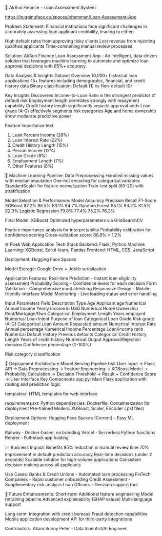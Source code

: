 🏦 AkSun Finance - Loan Assessment System

https://huggingface.co/spaces/chemman/Loan-Assessment-App

Problem Statement:
Financial institutions face significant challenges in accurately assessing loan applicant credibility, leading to either:

High default rates from approving risky clients
Lost revenue from rejecting qualified applicants
Time-consuming manual review processes

Solution:
AkSun Finance Loan Assessment App - An intelligent, data-driven solution that leverages machine learning to automate and optimize loan approval decisions with 85%+ accuracy.

Data Analysis & Insights
Dataset Overview
10,000+ historical loan applications
15+ features including demographic, financial, and credit history data
Binary classification: Default (1) vs Non-default (0)

Key Insights Discovered
Income-to-Loan Ratio is the strongest predictor of default risk
Employment length correlates strongly with repayment capability
Credit history length significantly impacts approval odds
Loan grade (A-G) effectively segments risk categories
Age and home ownership show moderate predictive power

Feature Importance
text
1. Loan Percent Income (28%)
2. Loan Interest Rate (22%)
3. Credit History Length (15%)
4. Person Income (12%)
5. Loan Grade (8%)
6. Employment Length (7%)
7. Other Features (8%)

🤖 Machine Learning Pipeline:
Data Preprocessing
Handled missing values with median imputation
One-hot encoding for categorical variables
StandardScaler for feature normalization
Train-test split (80-20) with stratification

Model Selection & Performance:
Model	Accuracy	Precision	Recall	F1-Score
XGBoost	87.2%	86.5%	83.1%	84.7%
Random Forest	85.1%	83.2%	81.5%	82.3%
Logistic Regression	79.8%	77.4%	75.2%	76.3%

Final Model: XGBoost
Optimized hyperparameters via GridSearchCV

Feature importance analysis for interpretability
Probability calibration for confidence scoring
Cross-validation score: 86.8% ± 1.2%

🌐 Flask Web Application
Tech Stack
Backend: Flask, Python
Machine Learning: XGBoost, Scikit-learn, Pandas
Frontend: HTML, CSS, JavaScript

Deployment: Hugging Face Spaces

Model Storage: Google Drive + Joblib serialization

Application Features:
Real-time Prediction - Instant loan eligibility assessment
Probability Scoring - Confidence levels for each decision
Form Validation - Comprehensive input checking
Responsive Design - Mobile-friendly interface
Model Monitoring - Live loading status and error handling

Input Parameters
Field	Description	Type
Age	Applicant age	Numerical
Annual Income	Yearly income in USD	Numerical
Home Ownership	Rent/Mortgage/Own	Categorical
Employment Length	Years employed	Numerical
Loan Intent	Purpose of loan	Categorical
Loan Grade	Risk grade (A-G)	Categorical
Loan Amount	Requested amount	Numerical
Interest Rate	Annual percentage	Numerical
Income Percentage	Loan/Income ratio	Numerical
Default History	Previous defaults	Categorical
Credit History Length	Years of credit history	Numerical
Output
Approval/Rejection decision
Confidence percentage (0-100%)

Risk category classification

🚀 Deployment Architecture
Model Serving Pipeline
text
User Input → Flask API → Data Preprocessing → Feature Engineering → 
XGBoost Model → Probability Calculation → Decision Threshold → 
Result + Confidence Score → User Interface
Key Components
app.py: Main Flask application with routing and prediction logic

templates/: HTML templates for web interface

requirements.txt: Python dependencies:
Dockerfile: Containerization for deployment
Pre-trained Models: XGBoost, Scaler, Encoder (.pkl files)

Deployment Options:
Hugging Face Spaces (Current) - Easy ML deployment

Railway - Docker-based, no branding
Vercel - Serverless Python functions
Render - Full-stack app hosting

📈 Business Impact:
Benefits
85% reduction in manual review time
70% improvement in default prediction accuracy
Real-time decisions (under 2 seconds)
Scalable solution for high-volume applications
Consistent decision-making across all applicants

Use Cases:
Banks & Credit Unions - Automated loan processing
FinTech Companies - Rapid customer onboarding
Credit Assessment - Supplementary risk analysis
Loan Officers - Decision support tool

🔮 Future Enhancements:
Short-term
Additional feature engineering
Model retraining pipeline
Advanced explainability (SHAP values)
Multi-language support

Long-term:
Integration with credit bureaus
Fraud detection capabilities
Mobile application development
API for third-party integrations

Contributors:
Akam Sunny Peter - Data Scientist/AI Engineer

